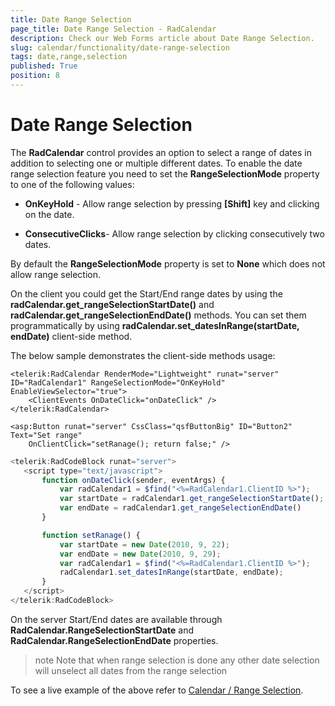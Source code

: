 ```yaml
---
title: Date Range Selection
page_title: Date Range Selection - RadCalendar
description: Check our Web Forms article about Date Range Selection.
slug: calendar/functionality/date-range-selection
tags: date,range,selection
published: True
position: 8
---
```


# Date Range Selection



The **RadCalendar** control provides an option to select a range of dates in addition to selecting one or multiple different dates. To enable the date range selection feature you need to set the **RangeSelectionMode** property to one of the following values:

* **OnKeyHold** - Allow range selection by pressing **[Shift]** key and clicking on the date.

* **ConsecutiveClicks**- Allow range selection by clicking consecutively two dates.

By default the **RangeSelectionMode** property is set to **None** which does not allow range selection.

On the client you could get the Start/End range dates by using the **radCalendar.get_rangeSelectionStartDate()** and **radCalendar.get_rangeSelectionEndDate()** methods. You can set them programmatically by using **radCalendar.set_datesInRange(startDate, endDate)** client-side method.

The below sample demonstrates the client-side methods usage:

````ASPNET
<telerik:RadCalendar RenderMode="Lightweight" runat="server" ID="RadCalendar1" RangeSelectionMode="OnKeyHold" EnableViewSelector="true">
    <ClientEvents OnDateClick="onDateClick" />
</telerik:RadCalendar>

<asp:Button runat="server" CssClass="qsfButtonBig" ID="Button2" Text="Set range"
    OnClientClick="setRanage(); return false;" />
````



````JavaScript
<telerik:RadCodeBlock runat="server">
   <script type="text/javascript">
       function onDateClick(sender, eventArgs) {
           var radCalendar1 = $find("<%=RadCalendar1.ClientID %>");
           var startDate = radCalendar1.get_rangeSelectionStartDate();
           var endDate = radCalendar1.get_rangeSelectionEndDate()
       }

       function setRanage() {
           var startDate = new Date(2010, 9, 22);
           var endDate = new Date(2010, 9, 29);
           var radCalendar1 = $find("<%=RadCalendar1.ClientID %>");
           radCalendar1.set_datesInRange(startDate, endDate);
       }
   </script>
</telerik:RadCodeBlock>
````



On the server Start/End dates are available through **RadCalendar.RangeSelectionStartDate** and **RadCalendar.RangeSelectionEndDate** properties.

>note 
Note that when range selection is done any other date selection will unselect all dates from the range selection
>


To see a live example of the above refer to [Calendar / Range Selection](https://demos.telerik.com/aspnet-ajax/calendar/examples/functionality/rangeselection/defaultcs.aspx).
